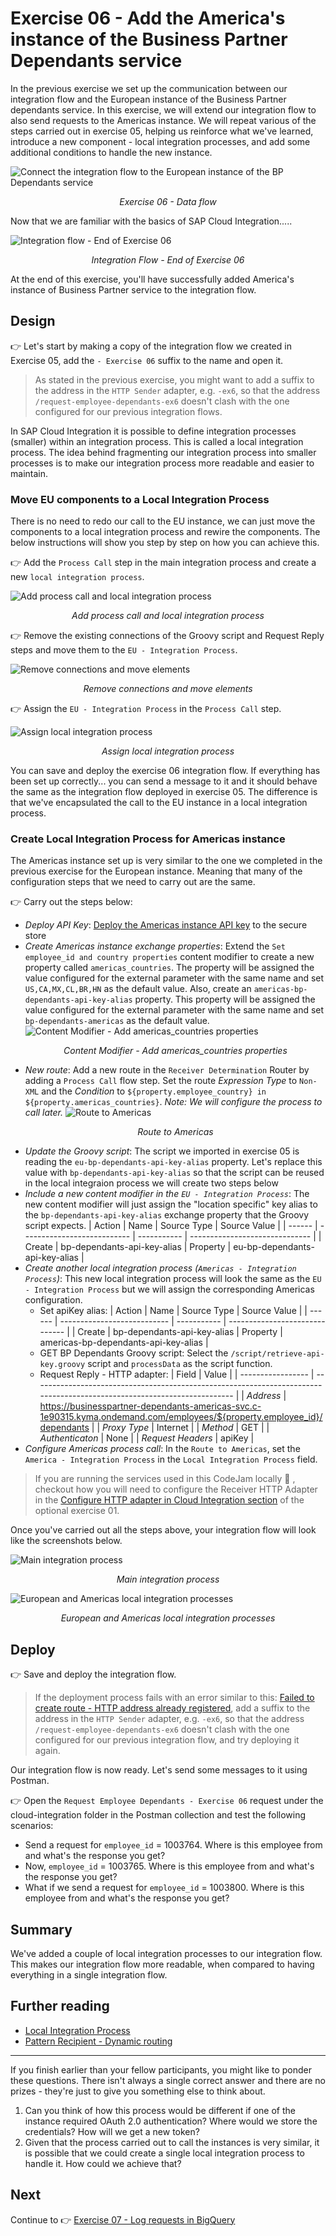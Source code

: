 # Exercise 06 - Add the America's instance of the Business Partner Dependants service

In the previous exercise we set up the communication between our integration flow and the European instance of the Business Partner dependants service. In this exercise, we will extend our integration flow to also send requests to the Americas instance. We will repeat various of the steps carried out in exercise 05, helping us reinforce what we've learned, introduce a new component - local integration processes,  and add some additional conditions to handle the new instance.

![Connect the integration flow to the European instance of the BP Dependants service](assets/diagrams/bp_americas_data_flow.png)
<p align = "center">
<i>Exercise 06 - Data flow</i>
</p>

Now that we are familiar with the basics of SAP Cloud Integration.....

![Integration flow - End of Exercise 06](assets/end-of-exercise-integration-flow.png)
<p align = "center">
<i>Integration Flow - End of Exercise 06</i>
</p>

At the end of this exercise, you'll have successfully added America's instance of Business Partner service to the integration flow.

## Design

👉 Let's start by making a copy of the integration flow we created in Exercise 05, add the `- Exercise 06` suffix to the name and open it.

> As stated in the previous exercise, you might want to add a suffix to the address in the `HTTP Sender` adapter, e.g. `-ex6`, so that the address `/request-employee-dependants-ex6`  doesn't clash with the one configured for our previous integration flows.

In SAP Cloud Integration it is possible to define integration processes (smaller) within an integration process. This is called a local integration process. The idea behind fragmenting our integration process into smaller processes is to make our integration process more readable and easier to maintain.

### Move EU components to a Local Integration Process

There is no need to redo our call to the EU instance, we can just move the components to a local integration process and rewire the components. The below instructions will show you step by step on how you can achieve this.

👉 Add the `Process Call` step in the main integration process and create a new `local integration process`.

![Add process call and local integration process](assets/add-process-call-and-local-integration-process.gif)
<p align = "center">
<i>Add process call and local integration process</i>
</p>

👉 Remove the existing connections of the Groovy script and Request Reply steps and move them to the `EU - Integration Process`.

![Remove connections and move elements](assets/remove-connections-and-move-elements.gif)
<p align = "center">
<i>Remove connections and move elements</i>
</p>

👉 Assign the `EU - Integration Process` in the `Process Call` step. 

![Assign local integration process](assets/assign-local-integration-process.gif)
<p align = "center">
<i>Assign local integration process</i>
</p>

You can save and deploy the exercise 06 integration flow. If everything has been set up correctly... you can send a message to it and it should behave the same as the integration flow deployed in exercise 05. The difference is that we've encapsulated the call to the EU instance in a local integration process.

### Create Local Integration Process for Americas instance

The Americas instance set up is very similar to the one we completed in the previous exercise for the European instance. Meaning that many of the configuration steps that we need to carry out are the same.

👉 Carry out the steps below:
- *Deploy API Key*: [Deploy the Americas instance API key](../05-retrieve-bp-dependants/README.md#deploy-api-key-to-sap-cloud-integration) to the secure store
- *Create Americas instance exchange properties*: Extend the `Set employee_id and country properties` content modifier to create a new property called `americas_countries`. The property will be assigned the value configured for the external parameter with the same name and set `US,CA,MX,CL,BR,HN` as the default value. Also, create an `americas-bp-dependants-api-key-alias` property. This property will be assigned the value configured for the external parameter with the same name and set `bp-dependants-americas` as the default value.
    ![Content Modifier - Add americas_countries properties](assets/api-key-alias-content-modifier.png)
    <p align = "center">
    <i>Content Modifier - Add americas_countries properties</i>
    </p>
- *New route*: Add a new route in the `Receiver Determination` Router by adding a `Process Call` flow step.  Set the route *Expression Type* to `Non-XML` and the *Condition* to `${property.employee_country} in ${property.americas_countries}`. *Note: We will configure the process to call later.*
    ![Route to Americas](assets/add-new-americas-route.png)
    <p align = "center">
    <i>Route to Americas</i>
    </p>
- *Update the Groovy script*: The script we imported in exercise 05 is reading the `eu-bp-dependants-api-key-alias` property. Let's replace this value with `bp-dependants-api-key-alias` so that the script can be reused in the local integraion process we will create two steps below
- *Include a new content modifier in the `EU - Integration Process`*: The new content modifier will just assign the "location specific" key alias to the `bp-dependants-api-key-alias` exchange property that the Groovy script expects.
  | Action | Name                        | Source Type | Source Value                   |
    | ------ | --------------------------- | ----------- | ------------------------------ |
    | Create | bp-dependants-api-key-alias | Property    | eu-bp-dependants-api-key-alias |
- *Create another local integration process (`Americas - Integration Process`)*:  This new local integration process will look the same as the `EU - Integration Process` but we will assign the corresponding Americas configuration.
  - Set apiKey alias:
    | Action | Name                        | Source Type | Source Value                   |
    | ------ | --------------------------- | ----------- | ------------------------------ |
    | Create | bp-dependants-api-key-alias | Property    | americas-bp-dependants-api-key-alias |
  - GET BP Dependants Groovy script: Select the `/script/retrieve-api-key.groovy` script and `processData` as the script function.
  - Request Reply - HTTP adapter:
    | Field             | Value                                                                                                                    |
    | ----------------- | ------------------------------------------------------------------------------------------------------------------------ |
    | *Address*         | https://businesspartner-dependants-americas-svc.c-1e90315.kyma.ondemand.com/employees/${property.employee_id}/dependants |
    | *Proxy Type*      | Internet                                                                                                                 |
    | *Method*          | GET                                                                                                                      |
    | *Authenticaton*   | None                                                                                                                     |
    | *Request Headers* | apiKey                                                                                                                   |
- *Configure Americas process call*: In the `Route to Americas`, set the `America - Integration Process` in the `Local Integration Process` field.

> If you are running the services used in this CodeJam locally 🐳 , checkout how you will need to configure the Receiver HTTP Adapter in the [Configure HTTP adapter in Cloud Integration section](../../exercises/optional-01-running-locally/README.md#configure-http-adapter-in-cloud-integration) of the optional exercise 01.

Once you've carried out all the steps above, your integration flow will look like the screenshots below.

![Main integration process](assets/main-integration-process.png)
<p align = "center">
<i>Main integration process</i>
</p>

![European and Americas local integration processes](assets/european-americas-instance-local-integration-processes.png)
<p align = "center">
<i>European and Americas local integration processes</i>
</p>

## Deploy

👉 Save and deploy the integration flow.

> If the deployment process fails with an error similar to this: [Failed to create route - HTTP address already registered](../../troubleshooting.md#failed-to-create-route---http-address-already-registered-for-another-iflow), add a suffix to the address in the `HTTP Sender` adapter, e.g. `-ex6`, so that the address `/request-employee-dependants-ex6`  doesn't clash with the one configured for our previous integration flow, and try deploying it again.

Our integration flow is now ready. Let's send some messages to it using Postman. 

👉 Open the `Request Employee Dependants - Exercise 06` request under the cloud-integration folder in the Postman collection and test the following scenarios:
- Send a request for `employee_id` = 1003764. Where is this employee from and what's the response you get?
- Now, `employee_id` = 1003765. Where is this employee from and what's the response you get?
- What if we send a request for `employee_id` = 1003800. Where is this employee from and what's the response you get?

## Summary

We've added a couple of local integration processes to our integration flow. This makes our integration flow more readable, when compared to having everything in a single integration flow. 

## Further reading

* [Local Integration Process](https://help.sap.com/docs/CLOUD_INTEGRATION/4b57f249012e4e1f8c15cbd5dbb4fff3/88faa5c1056c4c179a8d1967b2ce5669.html?locale=en-US)
* [Pattern Recipient - Dynamic routing](https://api.sap.com/integrationflow/Pattern_RecipientList_DynamicRouting)

---

If you finish earlier than your fellow participants, you might like to ponder these questions. There isn't always a single correct answer and there are no prizes - they're just to give you something else to think about.

1. Can you think of how this process would be different if one of the instance required OAuth 2.0 authentication? Where would we store the credentials? How will we get a new token?
2. Given that the process carried out to call the instances is very similar, it is possible that we could create a single local integration process to handle it. How could we achieve that?

## Next

Continue to 👉 [Exercise 07 - Log requests in BigQuery](../07-log-requests-in-bigquery/)
